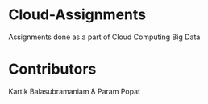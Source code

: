 # Cloud-Assignments
Assignments done as a part of Cloud Computing Big Data

# Contributors
Kartik Balasubramaniam & Param Popat
